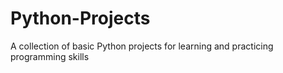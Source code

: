 # Python-Projects
A collection of basic Python projects for learning and practicing programming skills
